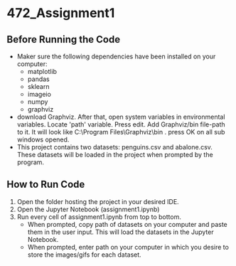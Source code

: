 # 472_Assignment1
## Before Running the Code
- Maker sure the following dependencies have been installed on your computer:
    - matplotlib
    - pandas
    - sklearn
    - imageio
    - numpy
    - graphviz
- download Graphviz. After that, open system variables in environmental variables. Locate 'path' variable. Press edit. Add Graphviz/bin file-path to it. It will look like C:\Program Files\Graphviz\bin . press OK on all sub windows opened. 
- This project contains two datasets: penguins.csv and abalone.csv. These datasets will be loaded in the project when prompted by the program.
## How to Run Code
1. Open the folder hosting the project in your desired IDE.
2. Open the Jupyter Notebook (assignment1.ipynb)
3. Run every cell of assignment1.ipynb from top to bottom.
    - When prompted, copy path of datasets on your computer and paste them in the user input. This will load the datasets in the Jupyter Notebook.
    - When prompted, enter path on your computer in which you desire to store the images/gifs for each dataset.
